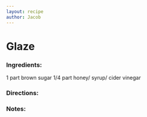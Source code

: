 ```yaml
---
layout: recipe
author: Jacob
---
```


# Glaze

### Ingredients:

1 part brown sugar
1/4 part honey/ syrup/ cider vinegar

### Directions:

### Notes:
